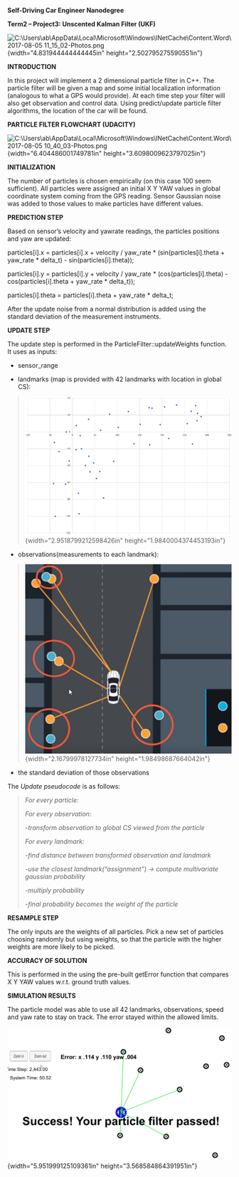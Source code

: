 **Self-Driving Car Engineer Nanodegree**

**Term2 – Project3: Unscented Kalman Filter (UKF)**

![C:\\Users\\ab\\AppData\\Local\\Microsoft\\Windows\\INetCache\\Content.Word\\2017-08-05
11\_15\_02-Photos.png](./media/image1.png){width="4.831944444444445in"
height="2.502795275590551in"}

**INTRODUCTION**

In this project will implement a 2 dimensional particle filter in C++.
The particle filter will be given a map and some initial localization
information (analogous to what a GPS would provide). At each time step
your filter will also get observation and control data. Using
predict/update particle filter algorithms, the location of the car will
be found.

**PARTICLE FILTER FLOWCHART (UDACITY)**

![C:\\Users\\ab\\AppData\\Local\\Microsoft\\Windows\\INetCache\\Content.Word\\2017-08-05
10\_40\_03-Photos.png](./media/image2.png){width="6.404486001749781in"
height="3.6098009623797025in"}

**INITIALIZATION**

The number of particles is chosen empirically (on this case 100 seem
sufficient). All particles were assigned an initial X Y YAW values in
global coordinate system coming from the GPS reading. Sensor Gaussian
noise was added to those values to make particles have different values.

**PREDICTION STEP**

Based on sensor’s velocity and yawrate readings, the particles positions
and yaw are updated:

particles\[i\].x = particles\[i\].x + velocity / yaw\_rate \*
(sin(particles\[i\].theta + yaw\_rate \* delta\_t) -
sin(particles\[i\].theta));

particles\[i\].y = particles\[i\].y + velocity / yaw\_rate \*
(cos(particles\[i\].theta) - cos(particles\[i\].theta + yaw\_rate \*
delta\_t));

particles\[i\].theta = particles\[i\].theta + yaw\_rate \* delta\_t;

After the update noise from a normal distribution is added using the
standard deviation of the measurement instruments.

**UPDATE STEP**

The update step is performed in the ParticleFilter::updateWeights
function. It uses as inputs:

-   sensor\_range

-   landmarks (map is provided with 42 landmarks with location in global
    CS):

> ![](./media/image3.png){width="2.9518799212598426in"
> height="1.9840004374453193in"}

-   observations(measurements to each landmark):

> ![](./media/image4.png){width="2.16799978127734in"
> height="1.98498687664042in"}

-   the standard deviation of those observations

The *Update pseudocode* is as follows:

> *For every particle:*
>
> *For every observation:*
>
> *-transform observation to global CS viewed from the particle*
>
> *For every landmark:*
>
> *-find distance between transformed observation and landmark*
>
> *-use the closest landmark(“assignment”) -&gt; compute multivariate
> gaussian probability*
>
> *-multiply probability*
>
> *-final probability becomes the weight of the particle*

**RESAMPLE STEP**

The only inputs are the weights of all particles. Pick a new set of
particles choosing randomly but using weights, so that the particle with
the higher weights are more likely to be picked.

**ACCURACY OF SOLUTION**

This is performed in the using the pre-built getError function that
compares X Y YAW values w.r.t. ground truth values.

**SIMULATION RESULTS**

The particle model was able to use all 42 landmarks, observations, speed
and yaw rate to stay on track. The error stayed within the allowed
limits.

![](./media/image5.png){width="5.951999125109361in"
height="3.568584864391951in"}
